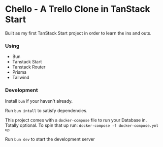 # Chello - A Trello Clone in TanStack Start


Built as my first TanStack Start project in order to learn the ins and outs.

### Using
- Bun
- Tanstack Start
- Tanstack Router
- Prisma
- Tailwind

### Development

Install `bun` if your haven't already.

Run `bun intall` to satisfy dependencies.

This project comes with a `docker-compose` file to run your Database in. Totally optional.
To spin that up run: `docker-compose -f docker-compose.yml up`

Run `bun dev` to start the development server

